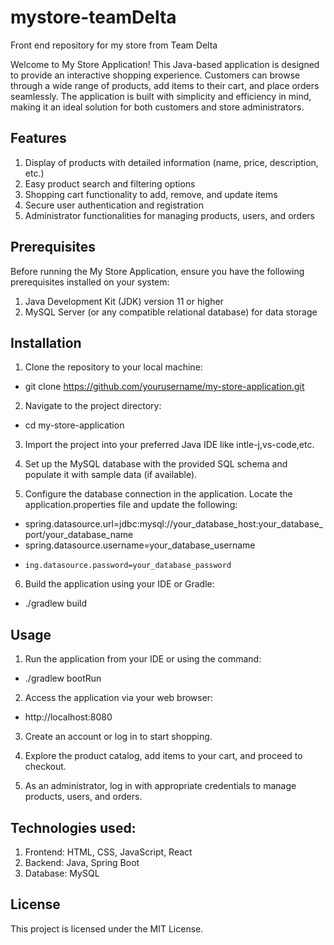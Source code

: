 # mystore-teamDelta
Front end repository for my store from Team Delta

Welcome to My Store Application! This Java-based application is designed to provide an interactive shopping experience. Customers can browse through a wide range of products, add items to their cart, and place orders seamlessly. The application is built with simplicity and efficiency in mind, making it an ideal solution for both customers and store administrators.

## Features

1.    Display of products with detailed information (name, price, description, etc.)
2.    Easy product search and filtering options
3.    Shopping cart functionality to add, remove, and update items
4.    Secure user authentication and registration
5.    Administrator functionalities for managing products, users, and orders

## Prerequisites
Before running the My Store Application, ensure you have the following prerequisites installed on your system:
1.    Java Development Kit (JDK) version 11 or higher
2.    MySQL Server (or any compatible relational database) for data storage

## Installation
1.    Clone the repository to your local machine:
-    git clone https://github.com/yourusername/my-store-application.git
    
2.    Navigate to the project directory:
-    cd my-store-application
     
3.    Import the project into your preferred Java IDE like intle-j,vs-code,etc.
    
4.    Set up the MySQL database with the provided SQL schema and populate it with sample data (if available).
    
5.    Configure the database connection in the application. Locate the application.properties file and update the following:
-    spring.datasource.url=jdbc:mysql://your_database_host:your_database_port/your_database_name
-    spring.datasource.username=your_database_username
-     ing.datasource.password=your_database_password
    
6.    Build the application using your IDE or Gradle:
-    ./gradlew build

## Usage
1.    Run the application from your IDE or using the command:
-    ./gradlew bootRun
     
2.    Access the application via your web browser:
-    http://localhost:8080
     
3.    Create an account or log in to start shopping.
    
4.    Explore the product catalog, add items to your cart, and proceed to checkout.

5.    As an administrator, log in with appropriate credentials to manage products, users, and orders.

## Technologies used:

1.    Frontend: HTML, CSS, JavaScript, React
2.    Backend: Java, Spring Boot
3.    Database: MySQL

## License
This project is licensed under the MIT License.
